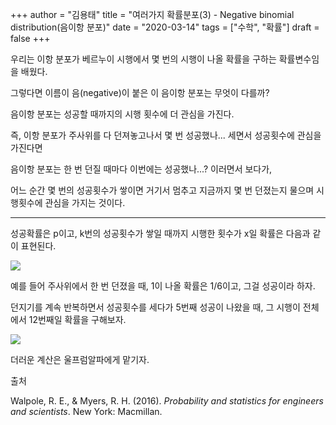 +++
author = "김용태"
title = "여러가지 확률분포(3) - Negative binomial distribution(음이항 분포)"
date = "2020-03-14"
tags = ["수학", "확률"]
draft = false
+++

우리는 이항 분포가 베르누이 시행에서 몇 번의 시행이 나올 확률을 구하는 확률변수임을 배웠다.

그렇다면 이름이 음(negative)이 붙은 이 음이항 분포는 무엇이 다를까?



음이항 분포는 성공할 때까지의 시행 횟수에 더 관심을 가진다.

즉, 이항 분포가 주사위를 다 던져놓고나서 몇 번 성공했나... 세면서 성공횟수에 관심을 가진다면

음이항 분포는 한 번 던질 때마다 이번에는 성공했나...? 이러면서 보다가,

어느 순간 몇 번의 성공횟수가 쌓이면 거기서 멈추고 지금까지 몇 번 던졌는지 물으며 시행횟수에 관심을 가지는 것이다.

---

성공확률은 p이고, k번의 성공횟수가 쌓일 때까지 시행한 횟수가 x일 확률은 다음과 같이 표현된다.

![](https://cdn.hashnode.com/res/hashnode/image/upload/v1681690771091/271a5d52-451c-4067-888b-05467c958728.png)

예를 들어 주사위에서 한 번 던졌을 때, 1이 나올 확률은 1/6이고, 그걸 성공이라 하자.

던지기를 계속 반복하면서 성공횟수를 세다가 5번째 성공이 나왔을 때, 그 시행이 전체에서 12번째일 확률을 구해보자.

![](https://cdn.hashnode.com/res/hashnode/image/upload/v1681690780953/640cd5a4-a4d5-4a77-a65d-3b8f26996b15.png)

더러운 계산은 울프럼알파에게 맡기자.



출처

Walpole, R. E., & Myers, R. H. (2016). *Probability and statistics for engineers and scientists*. New York: Macmillan.